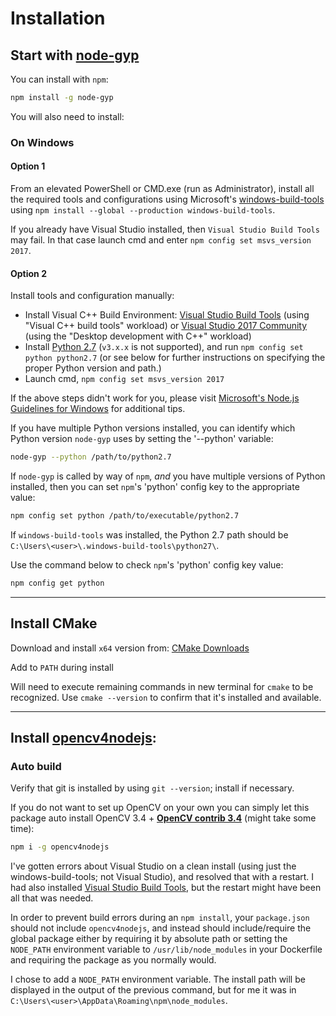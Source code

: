 # Installation

## Start with [node-gyp](https://github.com/nodejs/node-gyp)

You can install with `npm`:

``` bash
npm install -g node-gyp
```

You will also need to install:

### On Windows

#### Option 1

From an elevated PowerShell or CMD.exe (run as Administrator), install all the required tools and configurations using Microsoft's [windows-build-tools](https://github.com/felixrieseberg/windows-build-tools) using `npm install --global --production windows-build-tools`.

If you already have Visual Studio installed, then `Visual Studio Build Tools` may fail. In that case launch cmd and enter `npm config set msvs_version 2017`.

#### Option 2

Install tools and configuration manually:
   * Install Visual C++ Build Environment: [Visual Studio Build Tools](https://visualstudio.microsoft.com/thank-you-downloading-visual-studio/?sku=BuildTools)
   (using "Visual C++ build tools" workload) or [Visual Studio 2017 Community](https://visualstudio.microsoft.com/pl/thank-you-downloading-visual-studio/?sku=Community)
   (using the "Desktop development with C++" workload)
   * Install [Python 2.7](https://www.python.org/downloads/) (`v3.x.x` is not supported), and run `npm config set python python2.7` (or see below for further instructions on specifying the proper Python version and path.)
   * Launch cmd, `npm config set msvs_version 2017`

   If the above steps didn't work for you, please visit [Microsoft's Node.js Guidelines for Windows](https://github.com/Microsoft/nodejs-guidelines/blob/master/windows-environment.md#compiling-native-addon-modules) for additional tips.

If you have multiple Python versions installed, you can identify which Python
version `node-gyp` uses by setting the '--python' variable:

``` bash
node-gyp --python /path/to/python2.7
```

If `node-gyp` is called by way of `npm`, *and* you have multiple versions of
Python installed, then you can set `npm`'s 'python' config key to the appropriate
value:

``` bash
npm config set python /path/to/executable/python2.7
```

If `windows-build-tools` was installed, the Python 2.7 path should be `C:\Users\<user>\.windows-build-tools\python27\`.

Use the command below to check `npm`'s 'python' config key value:

``` bash
npm config get python
```

***

## Install CMake

Download and install `x64` version from: [CMake Downloads](https://cmake.org/download)

Add to `PATH` during install

Will need to execute remaining commands in new terminal for `cmake` to be recognized. Use `cmake --version` to confirm that it's installed and available.

***

## Install [opencv4nodejs](https://github.com/justadudewhohacks/opendv4nodejs):

### Auto build

Verify that git is installed by using `git --version`; install if necessary.

If you do not want to set up OpenCV on your own you can simply let this package auto install OpenCV 3.4 + <a href="https://github.com/opencv/opencv_contrib"><b>OpenCV contrib 3.4</b></a> (might take some time):

``` bash
npm i -g opencv4nodejs
```

I've gotten errors about Visual Studio on a clean install (using just the windows-build-tools; not Visual Studio), and resolved that with a restart. I had also installed [Visual Studio Build Tools](https://visualstudio.microsoft.com/thank-you-downloading-visual-studio/?sku=BuildTools), but the restart might have been all that was needed.

In order to prevent build errors during an ```npm install```, your ```package.json``` should not include ```opencv4nodejs```, and instead should include/require the global package either by requiring it by absolute path or setting the ```NODE_PATH``` environment variable to ```/usr/lib/node_modules``` in your Dockerfile and requiring the package as you normally would.

I chose to add a `NODE_PATH` environment variable. The install path will be displayed in the output of the previous command, but for me it was in `C:\Users\<user>\AppData\Roaming\npm\node_modules`.